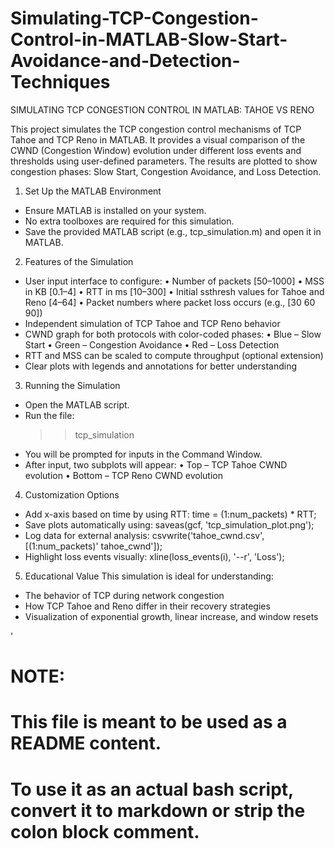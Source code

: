 # Simulating-TCP-Congestion-Control-in-MATLAB-Slow-Start-Avoidance-and-Detection-Techniques

SIMULATING TCP CONGESTION CONTROL IN MATLAB: TAHOE VS RENO

This project simulates the TCP congestion control mechanisms of TCP Tahoe and TCP Reno in MATLAB.
It provides a visual comparison of the CWND (Congestion Window) evolution under different loss events
and thresholds using user-defined parameters. The results are plotted to show congestion phases:
Slow Start, Congestion Avoidance, and Loss Detection.

1. Set Up the MATLAB Environment
- Ensure MATLAB is installed on your system.
- No extra toolboxes are required for this simulation.
- Save the provided MATLAB script (e.g., tcp_simulation.m) and open it in MATLAB.

2. Features of the Simulation
- User input interface to configure:
  • Number of packets [50–1000]
  • MSS in KB [0.1–4]
  • RTT in ms [10–300]
  • Initial ssthresh values for Tahoe and Reno [4–64]
  • Packet numbers where packet loss occurs (e.g., [30 60 90])
- Independent simulation of TCP Tahoe and TCP Reno behavior
- CWND graph for both protocols with color-coded phases:
  • Blue – Slow Start
  • Green – Congestion Avoidance
  • Red – Loss Detection
- RTT and MSS can be scaled to compute throughput (optional extension)
- Clear plots with legends and annotations for better understanding

3. Running the Simulation
- Open the MATLAB script.
- Run the file:
    >> tcp_simulation
- You will be prompted for inputs in the Command Window.
- After input, two subplots will appear:
  • Top – TCP Tahoe CWND evolution
  • Bottom – TCP Reno CWND evolution

4. Customization Options
- Add x-axis based on time by using RTT:
    time = (1:num_packets) * RTT;
- Save plots automatically using:
    saveas(gcf, 'tcp_simulation_plot.png');
- Log data for external analysis:
    csvwrite('tahoe_cwnd.csv', [(1:num_packets)' tahoe_cwnd']);
- Highlight loss events visually:
    xline(loss_events(i), '--r', 'Loss');

5. Educational Value
This simulation is ideal for understanding:
- The behavior of TCP during network congestion
- How TCP Tahoe and Reno differ in their recovery strategies
- Visualization of exponential growth, linear increase, and window resets

'

# NOTE:
# This file is meant to be used as a README content.
# To use it as an actual bash script, convert it to markdown or strip the colon block comment.
